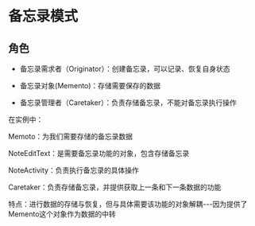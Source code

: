# 备忘录模式

## 角色

- 备忘录需求者（Originator）：创建备忘录，可以记录、恢复自身状态

- 备忘录对象(Memento)：存储需要保存的数据

- 备忘录管理者（Caretaker）：负责存储备忘录，不能对备忘录执行操作

在实例中：

Memoto：为我们需要存储的备忘录数据

NoteEditText：是需要备忘录功能的对象，包含存储备忘录

NoteActivity：负责执行备忘录的具体操作

Caretaker：负责存储备忘录，并提供获取上一条和下一条数据的功能

特点：进行数据的存储与恢复，但与具体需要该功能的对象解耦---因为提供了Memento这个对象作为数据的中转

